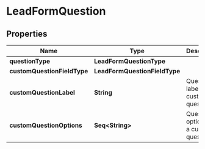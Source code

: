 

# LeadFormQuestion


## Properties

Name | Type | Description | Notes
------------ | ------------- | ------------- | -------------
**questionType** | **LeadFormQuestionType** |  |  [optional]
**customQuestionFieldType** | **LeadFormQuestionFieldType** |  |  [optional]
**customQuestionLabel** | **String** | Question label for a custom question. |  [optional]
**customQuestionOptions** | **Seq&lt;String&gt;** | Question options for a custom question. |  [optional]



